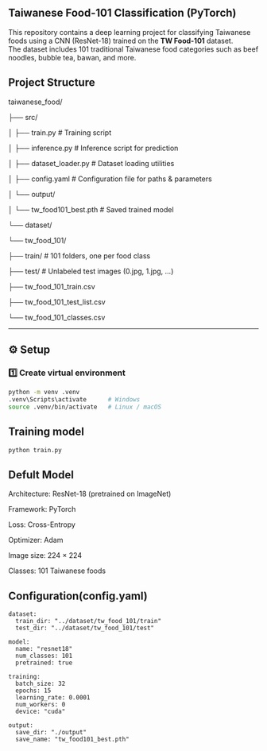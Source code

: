 ## Taiwanese Food-101 Classification (PyTorch)

This repository contains a deep learning project for classifying Taiwanese foods using a CNN (ResNet-18) trained on the **TW Food-101** dataset.  
The dataset includes 101 traditional Taiwanese food categories such as beef noodles, bubble tea, bawan, and more.

## Project Structure
taiwanese_food/

├── src/

│ ├── train.py # Training script

│ ├── inference.py # Inference script for prediction

│ ├── dataset_loader.py # Dataset loading utilities

│ ├── config.yaml # Configuration file for paths & parameters

│ └── output/

│ └── tw_food101_best.pth # Saved trained model

└── dataset/

└── tw_food_101/

├── train/ # 101 folders, one per food class

├── test/ # Unlabeled test images (0.jpg, 1.jpg, ...)

├── tw_food_101_train.csv

├── tw_food_101_test_list.csv

└── tw_food_101_classes.csv



---

## ⚙️ Setup

### 1️⃣ Create virtual environment
```bash
python -m venv .venv
.venv\Scripts\activate      # Windows
source .venv/bin/activate   # Linux / macOS
```
## Training model
```bash
python train.py
```

## Defult Model
Architecture: ResNet-18 (pretrained on ImageNet)

Framework: PyTorch

Loss: Cross-Entropy

Optimizer: Adam

Image size: 224 × 224

Classes: 101 Taiwanese foods

## Configuration(config.yaml)
```
dataset:
  train_dir: "../dataset/tw_food_101/train"
  test_dir: "../dataset/tw_food_101/test"

model:
  name: "resnet18"
  num_classes: 101
  pretrained: true

training:
  batch_size: 32
  epochs: 15
  learning_rate: 0.0001
  num_workers: 0
  device: "cuda"

output:
  save_dir: "./output"
  save_name: "tw_food101_best.pth"
```












